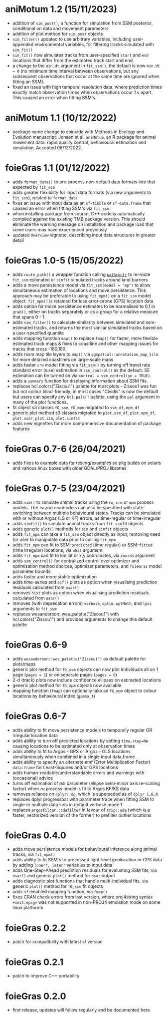 # aniMotum 1.2 (15/11/2023)

* addition of `sim_post()`, a function for simulation from SSM posterior, conditional on data and movement parameters
* addition of plot method for `sim_post` objects
* `sim_filter()` updated to use arbitrary variables, including user-appended environmental variables, for filtering tracks simulated with `sim_fit()`
* `sim_fit()` now simulates tracks from user-specified `start` and `end` locations that differ from the estimated track start and end.
* a change to the `min.dt` argument in `fit_ssm()`, the default is now `min.dt = 0` (no minimum time interval between observations, but any subsequent observations that occur at the same time are ignored when fitting an SSM).
* fixed an issue with high temporal resolution data, where prediction times exactly match observation times when observations occur 1 s apart. This caused an error when fitting SSM's.

# aniMotum 1.1 (10/12/2022)

* package name change to coincide with Methods in Ecology and Evolution manuscript: Jonsen et al. `aniMotum`, an R package for animal movement data: rapid quality control, behavioural estimation and simulation. Accepted 06/12/2022.

# foieGras 1.1 (01/12/2022)

* adds `format_data()` to pre-process non-default data formats into that expected by `fit_ssm`
* adds greater flexibility for input data formats (via new arguments to `fit_ssm`), related to `format_data`
* fixes an issue with input data as an `sf-tibble` or `sf-data.frame` that caused an error when fitting SSM's via `fit_ssm`
* when installing package from source, C++ code is automatically compiled against the existing TMB package version. This should eliminate the warning message on installation and package load that some users may have experienced previously
* updated `Overview` vignette, describing input data structures in greater detail


# foieGras 1.0-5 (15/05/2022)

* adds `route_path()` a wrapper function calling [`pathroutr`](https://github.com/jmlondon/pathroutr) to re-route `fit_ssm` estimated or `simfit` simulated tracks around land barriers
* adds a move persistence model via `fit_ssm(model = "mp")` to allow simultaneous estimation of locations and move persistence. This approach may be preferable to using `fit_mpm()` on a `fit_ssm` model object. `fit_mpm()` is retained for less error-prone (GPS) location data
* adds option for move persistence estimates to be normalised to 0,1 in `grab()`, either on tracks separately or as a group for a relative measure that spans 0 - 1. 
* adds `sim_filter()` to calculate similarity between simulated and ssm-estimated tracks, and returns the most similar simulated tracks based on a user-specified quantile
* adds mapping function `map()` to replace `fmap()` for faster, more flexible estimated track maps & fixes to coastline and other mapping issues for tracks that cross -180,180
* adds rosm map tile layers to `map()` via `ggspatial::annotation_map_tile` for more detailed coastlines on large-scale maps
* adds faster `crw` model fitting via `fit_ssm()` by turning off travel rate standard error (s.se) estimation in `ssm_control()` as the default. SE estimation can be turned on via `control = ssm_control(se = TRUE)`.
* adds a `summary` function for displaying information about SSM fits. 
* replaces hcl.colors("Zissou1") palette for most plots - Zissou1 was fun but not colour blind-friendly; in most cases "Cividis" is now the default but users can specify any `hcl.pals()` palette, using the `pal` argument in many of the plot functions.
* fit object s3 classes `fG_ssm`, `fG_mpm` migrated to `ssm_df`, `mpm_df`
* generic plot method s3 classes migrated to `plot.ssm_df`, `plot.mpm_df`, `plot.osar`, `plot.sim`, `plot.simfit`
* adds new vignettes for more comprehensive documentation of package features


# foieGras 0.7-6 (26/04/2021)

* adds fixes to example data for testing/examples so pkg builds on solaris and various linux boxes with older GDAL/PROJ libraries


# foieGras 0.7-5 (23/04/2021)

* adds `sim()` to simulate animal tracks using the `rw`, `crw` or `mpm` process models. The `rw` and `crw` models can also be specified with state-switching between multiple behavioural states. Tracks can be simulated with or without Argos (LS or KF) errors, as time-regular or time-irregular
* adds `simfit()` to simulate animal tracks from `fit_ssm` fit objects
* adds generic `plot()` methods for `sim` and `simfit` objects
* adds `fit_mpm` can take a `fit_ssm` object directly as input, removing need for user to manipulate data prior to calling `fit_mpm`
* adds `fit_mpm` can fit to SSM-`predicted` (time regular) or SSM-`fitted` (time irregular) locations, via `what` argument
* adds `fit_mpm` can fit to lon,lat or x,y coordinates, via `coords` argument
* adds `ssm_control()` for centralized control over optimizer and optimization method choices, optimizer parameters, and `foieGras` model parameter bounds
* adds faster and more stable optimization
* adds time-series and `acf()` plots as option when visualising prediction residuals calculated from `osar()`
* removes `hist` plots as option when visualising prediction residuals calculated from `osar()`
* removes (with deprecation errors) `verbose`, `optim`, `optMeth`, and `lpsi` arguments to `fit_ssm`
* replaces wesanderson::wes_palette("Zissou1") with hcl.colors("Zissou1") and provides arguments to change this default palette


# foieGras 0.6-9

* adds `wesanderson::wes_palette("Zissou1")` as default palette for plots/maps
* generic plot method for `fG_ssm` objects can now plot individuals all on 1 page (`pages = 1`) or on separate pages (`pages = 0`)
* 2-d (track) plots now include confidence ellipses on estimated locations
* generic plot method for `fG_mpm` objects now available
* mapping function (`fmap`) can optionally take an `fG_mpm` object to colour locations by behavioural index (`gamma_t`)


# foieGras 0.6-7

* adds ability to fit move persistence models to temporally regular OR irregular location data
* adds ability to turn off predicted locations by setting `time.step=NA` causing locations to be estimated only at observation times
* adds ability to fit to Argos - GPS or Argos - GLS locations simultaneously when combined in a single input data.frame
* adds ability to specify an alternate emf (Error Multiplication Factor) `data.frame` for Least-Squares and/or GPS locations
* adds human-readable/understandable errors and warnings with (occasional) advice
* turns off estimation of psi parameter (ellipse semi-minor axis re-scaling factor) when `rw` process model is fit to Argos KF/KS data
* removes reliance on `dplyr::do`, which is superseded as of `dplyr 1.0.0`
* replaces dplyr progressbar with parameter trace when fitting SSM to single or multiple data sets in default verbose mode 1
* replaces `argosfilter::sdafilter` in favour of `trip::sda` (which is a faster, vectorized version of the former) to prefilter outlier locations


# foieGras 0.4.0

* adds move persistence models for behavioural inference along animal tracks, via `fit_mpm()`
* adds ability to fit SSM's to processed light-level geolocation or GPS data by adding `lonerr, laterr` variables to input data
* adds One-Step-Ahead prediction residuals for evaluating SSM fits, via `osar()` and generic `plot()` method for `osar` output
* adds diagnostic plot functions that handle multi-individual fits, via generic `plot()` method for `fG_ssm` fit objects
* adds `sf`-enabled mapping function, via `fmap()`
* fixes CRAN check errors from last version, where proj4string syntax `+init:epsg=` was not supported in non-PROJ4 emulation mode on some linux platforms


# foieGras 0.2.2

* patch for compatibility with latest sf version


# foieGras 0.2.1

* patch to improve C++ portability


# foieGras 0.2.0

* first release, updates will follow regularly and be documented here






